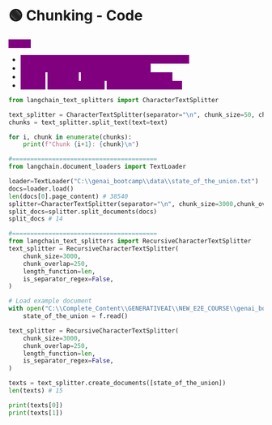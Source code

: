 # 🟢 Chunking - Code

<mark style="color:purple;background-color:purple;">**Steps:**</mark>

* <mark style="color:purple;background-color:purple;">Initialize the Chunker - specify chunk size, overlap</mark>
* <mark style="color:purple;background-color:purple;">pass text to be chunked to the chunker</mark>
* <mark style="color:purple;background-color:purple;">We use</mark> <mark style="color:purple;background-color:purple;"></mark><mark style="color:purple;background-color:purple;">**split\_text**</mark> <mark style="color:purple;background-color:purple;"></mark><mark style="color:purple;background-color:purple;">- If we want to chunk a text</mark>
* <mark style="color:purple;background-color:purple;">We use</mark> <mark style="color:purple;background-color:purple;"></mark><mark style="color:purple;background-color:purple;">**split\_documents**</mark> <mark style="color:purple;background-color:purple;"></mark><mark style="color:purple;background-color:purple;">- To chunk documents</mark>

```python
from langchain_text_splitters import CharacterTextSplitter

text_splitter = CharacterTextSplitter(separator="\n", chunk_size=50, chunk_overlap=0)
chunks = text_splitter.split_text(text=text)

for i, chunk in enumerate(chunks):
    print(f"Chunk {i+1}: {chunk}\n")

#========================================
from langchain.document_loaders import TextLoader

loader=TextLoader("C:\\genai_bootcamp\\data\\state_of_the_union.txt")
docs=loader.load()
len(docs[0].page_content) # 38540
splitter=CharacterTextSplitter(separator="\n", chunk_size=3000,chunk_overlap=250)
split_docs=splitter.split_documents(docs)
split_docs # 14

#========================================
from langchain_text_splitters import RecursiveCharacterTextSplitter
text_splitter = RecursiveCharacterTextSplitter(
    chunk_size=3000,
    chunk_overlap=250,
    length_function=len,
    is_separator_regex=False,
)

# Load example document
with open("C:\\Complete_Content\\GENERATIVEAI\\NEW_E2E_COURSE\\genai_bootcamp\\data\\state_of_the_union.txt") as f:
    state_of_the_union = f.read()

text_splitter = RecursiveCharacterTextSplitter(
    chunk_size=3000,
    chunk_overlap=250,
    length_function=len,
    is_separator_regex=False,
)

texts = text_splitter.create_documents([state_of_the_union])
len(texts) # 15

print(texts[0])
print(texts[1])
```
